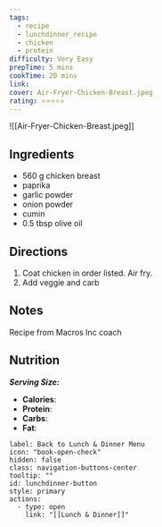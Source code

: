 ```yaml
---
tags:
  - recipe
  - lunchdinner_recipe
  - chicken
  - protein
difficulty: Very Easy
prepTime: 5 mins
cookTime: 20 mins
link: 
cover: Air-Fryer-Chicken-Breast.jpeg
rating: ⭐️⭐️⭐️⭐️⭐️
---
```


![[Air-Fryer-Chicken-Breast.jpeg]]

## Ingredients
- 560 g chicken breast
- paprika
- garlic powder
- onion powder
- cumin
- 0.5 tbsp olive oil


## Directions
1. Coat chicken in order listed. Air fry.
2. Add veggie and carb

## Notes
Recipe from Macros Inc coach

## Nutrition
***Serving Size:***
- **Calories**: 
- **Protein**: 
- **Carbs**:
- **Fat**: 


```meta-bind-button
label: Back to Lunch & Dinner Menu
icon: "book-open-check"
hidden: false
class: navigation-buttons-center
tooltip: ""
id: lunchdinner-button
style: primary
actions:
  - type: open
    link: "[[Lunch & Dinner]]"

```
 
